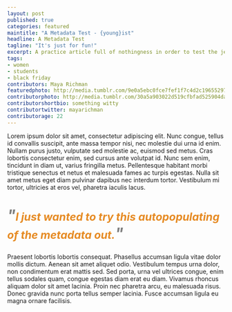 ```yaml
---
layout: post
published: true
categories: featured
maintitle: "A Metadata Test - {young}ist"
headline: A Metadata Test
tagline: "It's just for fun!"
excerpt: A practice article full of nothingness in order to test the jekyll logic. I now know I need to have excerpt otherwise the entire article is shown, because of default excerpt values through jekyll.
tags: 
- women 
- students
- black friday
contributors: Maya Richman
featuredphoto: http://media.tumblr.com/9e0a5ebc0fce7fef1f7c4d2c19655297/tumblr_inline_mvhw7xDuZM1rkj9dw.jpg
contributorphoto: http://media.tumblr.com/30a5a903022d519cfbfad525904da6dd/tumblr_inline_mocar7RARS1rkj9dw.jpg
contributorshortbio: something witty
contributortwitter: mayarichman
contributorage: 22
---
```

<p>Lorem ipsum dolor sit amet, consectetur adipiscing elit. Nunc congue, tellus id convallis suscipit, ante massa tempor nisi, nec molestie dui urna id enim. Nullam purus justo, vulputate sed molestie ac, euismod sed metus. Cras lobortis consectetur enim, sed cursus ante volutpat id. Nunc sem enim, tincidunt in diam ut, varius fringilla metus. Pellentesque habitant morbi tristique senectus et netus et malesuada fames ac turpis egestas. Nulla sit amet metus eget diam pulvinar dapibus nec interdum tortor. Vestibulum mi tortor, ultricies at eros vel, pharetra iaculis lacus.</p>
<h3 style='color: #e68b24;
font-size: 25px;font-style: italic;'><font style='color:gray; font-size:35px;'>"</font>I just wanted to try this autopopulating of the metadata out.<font style='color:gray; font-size:35px;'>"</font></h3>
<p>Praesent lobortis lobortis consequat. Phasellus accumsan ligula vitae dolor mollis dictum. Aenean sit amet aliquet odio. Vestibulum tempus urna dolor, non condimentum erat mattis sed. Sed porta, urna vel ultrices congue, enim tellus sodales quam, congue egestas diam erat eu diam. Vivamus rhoncus aliquam dolor sit amet lacinia. Proin nec pharetra arcu, eu malesuada risus. Donec gravida nunc porta tellus semper lacinia. Fusce accumsan ligula eu magna ornare facilisis.</p>



